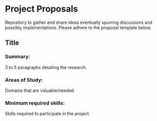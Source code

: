 # Project Proposals
Repository to gather and share ideas eventually spurring discussions and possibly implementations. Please adhere to the proposal template below.

## Title 

### Summary: 
3 to 5 paragraphs detailing the research.

### Areas of Study: 
Domains that are valuable/needed.

### Minimum required skills: 
Skills required to participate in the project.
